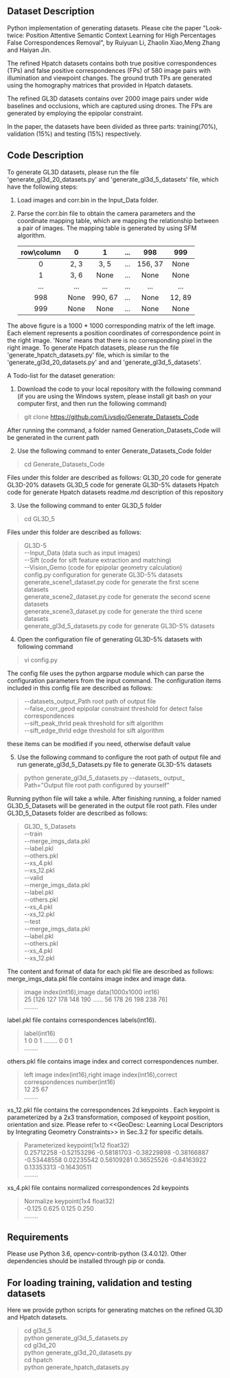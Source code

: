 ## Dataset Description ##

Python implementation of generating datasets. Please cite the paper "Look-twice: Position Attentive Semantic Context Learning for High Percentages False Correspondences Removal", by Ruiyuan Li, Zhaolin Xiao,Meng Zhang and Haiyan Jin.

The refined Hpatch datasets contains both true positive correspondences (TPs) and false positive correspondences (FPs) of 580 image pairs with illumination and viewpoint changes. The ground truth TPs are generated using the homography matrices that provided in Hpatch datasets.

The refined GL3D datasets contains over 2000 image pairs under wide baselines and occlusions, which are captured using drones. The FPs are generated by employing the epipolar constraint. 

In the paper, the datasets have been divided as three parts: training(70\%), validation (15\%) and testing (15\%) respectively.

## Code Description ##

To generate GL3D datasets, please run the file 'generate_gl3d_20_datasets.py' and 'generate_gl3d_5_datasets' file, which have the following steps:

1. Load images and corr.bin in the Input_Data folder.

2. Parse the corr.bin file to obtain the camera parameters and the coordinate mapping table, which are mapping the relationship between a pair of images. The mapping table is generated by using SFM algorithm.

   | row\column |  0   |    1    | ...  |   998   |  999   |
   | :--------: | :--: | :-----: | :--: | :-----: | :----: |
   |     0      | 2, 3 |  3, 5   | ...  | 156, 37 |  None  |
   |     1      | 3, 6 |  None   | ...  |  None   |  None  |
   |    ...     | ...  |   ...   | ...  |   ...   |  ...   |
   |    998     | None | 990, 67 | ...  |  None   | 12, 89 |
   |    999     | None |  None   | ...  |  None   |  None  |

The above figure is a 1000 * 1000 corresponding matrix of the left image. Each element represents a position coordinates of correspondence point in the right image. 'None' means that there is no corresponding pixel in the right image. To generate Hpatch datasets, please run the file 'generate_hpatch_datasets.py' file, which is similar to the 'generate_gl3d_20_datasets.py' and and 'generate_gl3d_5_datasets'.

A Todo-list for the dataset generation:

1. Download the code to your local repository with the following command (if you are using the Windows system, please install git bash on your computer first, and then run the following command)

  > git clone  https://github.com/Livsdjo/Generate_Datasets_Code

  After running the command, a folder named Generation_Datasets_Code will be generated in the current path    

2. Use the following command to enter Generate_Datasets_Code folder

  > cd Generate_Datasets_Code

  Files  under this folder are described as follows:
  GL3D_20           code for generate GL3D-20% datasets
  GL3D_5             code for generate  GL3D-5% datasets
  Hpatch              code for generate  Hpatch datasets
  readme.md      description of this repository 

3. Use the following command to enter GL3D_5 folder

  > cd GL3D_5

  Files under this folder are described as follows:

  > GL3D-5  
       --Input_Data       (data such as input images)  
       --Sift                     (code for sift feature extraction and matching)  
       --Vision_Gemo   (code for epipolar geometry calculation)  
  config.py                                      configuration for generate GL3D-5% datasets  
  generate_scene1_dataset.py                       code for generate the first scene datasets  
  generate_scene2_dataset.py                       code for generate the second scene datasets  
  generate_scene3_dataset.py                       code for generate the third scene datasets  
  generate_gl3d_5_datasets.py                      code for generate GL3D-5% datasets 

4. Open the configuration file of generating GL3D-5% datasets with following command

  > vi config.py

  The config file uses the python argparse module which can parse the configuration parameters from the input command.
  The configuration items included in this config file are described as follows:

  > --datasets_output_Path            root path of output file  
  --false_corr_geod                       epipolar constraint threshold for detect false correspondences  
  --sift_peak_thrld                         peak threshold for sift algorithm  
  --sift_edge_thrld                         edge threshold for sift algorithm

  these items can be modified if you need, otherwise default value

5. Use the following command to configure the root path of output file and run generate_gl3d_5_Datasets.py file to generate GL3D-5% datasets

  > python generate_gl3d_5_datasets.py --datasets_ output_ Path="Output file root path configured by yourself"

  Running python file will take a while. After finishing running, a folder named GL3D_5_Datasets will be generated in the output file root path. Files under GL3D_5_Datasets folder are described as follows:

  > GL3D_ 5_Datasets  
  --train  
  --merge_imgs_data.pkl  
  --label.pkl  
  --others.pkl  
  --xs_4.pkl  
  --xs_12.pkl  
  --valid  
  --merge_imgs_data.pkl  
  --label.pkl  
  --others.pkl  
  --xs_4.pkl  
  --xs_12.pkl  
  --test  
  --merge_imgs_data.pkl  
  --label.pkl  
  --others.pkl  
  --xs_4.pkl  
  --xs_12.pkl

  The content and format of data for each pkl file are described as follows:
  merge_imgs_data.pkl file contains image index and image data.

  > image index(int16),image data(1000x1000 int16)  
  25   [126 127 178 148 190 ......  56 178 26 198 238 76]  
  ........

  label.pkl file contains correspondences labels(int16).

  > label(int16)  
  1 0 0 1 ........  0  0  1  
  ........

  others.pkl file contains image index and correct correspondences number.

  > left image index(int16),right image index(int16),correct correspondences number(int16)  
  12   25   67  
  ........

  xs_12.pkl file contains the correspondences 2d keypoints . Each keypoint is parameterized by a 2x3 transformation, composed of  keypoint position,   orientation and size.  Please refer to <<GeoDesc: Learning Local Descriptors by Integrating Geometry Constraints>> in Sec.3.2 for specific details.

  > Parameterized keypoint(1x12 float32)  
  0.25712258 -0.52153296 -0.58181703 -0.38229898 -0.38166887 -0.53448558 0.02235542 0.56109281 0.36525526 -0.84163922  0.13353313 -0.16430511  
  ........

  xs_4.pkl file contains normalized correspondences 2d keypoints

  > Normalize keypoint(1x4 float32)  
  -0.125  0.625    0.125   0.250  
  ........




## Requirements ##

Please use Python 3.6, opencv-contrib-python (3.4.0.12). Other dependencies should be installed through pip or conda.


## For loading training, validation and testing datasets ##

Here we provide python scripts for generating matches on the refined GL3D and Hpatch datasets.

> cd gl3d_5  
python generate_gl3d_5_datasets.py  
cd gl3d_20  
python generate_gl3d_20_datasets.py  
cd hpatch  
python generate_hpatch_datasets.py  
